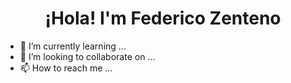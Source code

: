 <!---

<p align ="center">
<img src="https://user-images.githubusercontent.com/66924428/201779928-5cb2b51a-12f7-48ea-af16-3bc938c59f5b.gif" width="640" height="360">
</p>
--->
<h1 align ="center"> ¡Hola! I'm Federico Zenteno </h1>

<!---
![Sequence 01_2](https://user-images.githubusercontent.com/66924428/201787058-76176ab5-da17-48e8-81f2-cd25b18d1a72.gif)
--->
- 🌱 I’m currently learning ...
- 💞️ I’m looking to collaborate on ...
- 📫 How to reach me ...

<!---
FedeChocuh/FedeChocuh is a ✨ special ✨ repository because its `README.md` (this file) appears on your GitHub profile.
You can click the Preview link to take a look at your changes.
--->

